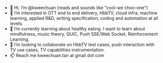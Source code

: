 - 👋 Hi, I’m @kweechuan (reads and sounds like "cool-we choo-one")
- 👀 I’m interested in OTT end to end delivery, HbbTV, cloud infra, machine learning, applied R&D, writing specification, coding and automation at all levels.
- 🌱 I’m currently learning about healthy eating. I want to learn about mindfulness, music theory, QUIC, Push SSE/Web Socket, Reinforcement Learning. 
- 💞️ I’m looking to collaborate on HbbTV test cases, push interaction with TV use cases, TV capabilities instrumentation.
- 📫 Reach me kweechuan.tan at gmail dot com

<!---
kweechuan/kweechuan is a ✨ special ✨ repository because its `README.md` (this file) appears on your GitHub profile.
You can click the Preview link to take a look at your changes.
--->
